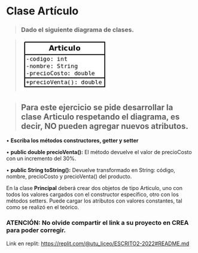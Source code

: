 # Clase Artículo

>### Dado el siguiente  **diagrama de clases**. 

>![Clase Articulo](./articulo.png)

>## Para este ejercicio se pide desarrollar la clase **Articulo** respetando el diagrama, es decir, NO pueden agregar nuevos atributos.
• **Escriba los métodos constructores, getter y setter**

• **public double precioVenta():** El método devuelve el valor de precioCosto con un incremento del 30%.

• **public String toString():** Devuelve transformado en String: código, nombre, precioCosto y precioVenta() del producto.

En la clase **Principal** deberá crear dos objetos de tipo Articulo, uno con todos los valores cargados con el constructor específico, otro con los métodos setters. Puede cargar los atributos con valores constantes, tal como se realizó en el teórico.

### ATENCIÓN: No olvide compartir el link a su proyecto en CREA para poder corregir.
Link en replit: https://replit.com/@utu_liceo/ESCRITO2-2022#README.md
